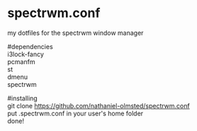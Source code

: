 # spectrwm.conf
my dotfiles for the spectrwm window manager

#dependencies                                      
i3lock-fancy                                       
pcmanfm                            
st                          
dmenu                        
spectrwm                       

#installing                       
git clone https://github.com/nathaniel-olmsted/spectrwm.conf                    
put .spectrwm.conf in your user's home folder                      
done!             
 
